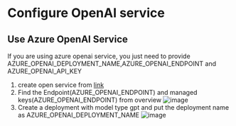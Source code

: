 # Configure OpenAI service
## Use Azure OpenAI Service
If you are using azure openai service, you just need to provide AZURE_OPENAI_DEPLOYMENT_NAME,AZURE_OPENAI_ENDPOINT and AZURE_OPENAI_API_KEY
1) create open service from [link](https://portal.azure.com/#create/Microsoft.CognitiveServicesOpenAI)
2) Find the Endpoint(AZURE_OPENAI_ENDPOINT) and managed keys(AZURE_OPENAI_ENDPOINT) from overview
![image](https://github.com/showpune/windup-prompt/assets/1787505/836b2048-681d-42b9-8a37-873eb2734e8a)
3) Create a deployment with model type gpt and put the deployment name as AZURE_OPENAI_DEPLOYMENT_NAME
![image](https://github.com/showpune/windup-prompt/assets/1787505/5fe64dd1-32eb-48ba-8a76-1e942fe495e4)

